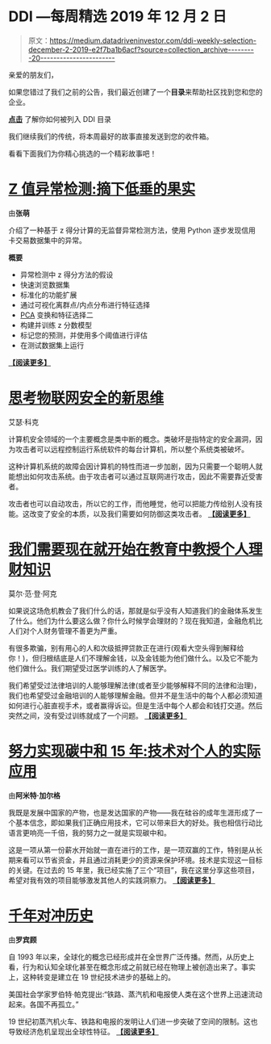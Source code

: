 # DDI —每周精选 2019 年 12 月 2 日

> 原文：<https://medium.datadriveninvestor.com/ddi-weekly-selection-december-2-2019-e2f7ba1b6acf?source=collection_archive---------20----------------------->

亲爱的朋友们，

如果您错过了我们之前的公告，我们最近创建了一个**目录**来帮助社区找到您和您的企业。

[**点击**](https://medium.com/datadriveninvestor/let-the-community-find-you-e1592c68af11) 了解你如何被列入 DDI 目录

我们继续我们的传统，将本周最好的故事直接发送到您的收件箱。

看看下面我们为你精心挑选的一个精彩故事吧！

# [Z 值异常检测:摘下低垂的果实](https://www.datadriveninvestor.com/2019/11/27/anomaly-detection-with-z-score-pick-the-low-hanging-fruits/)

由**张萌**

介绍了一种基于 z 得分计算的无监督异常检测方法，使用 Python 逐步发现信用卡交易数据集中的异常。

**概要**

*   异常检测中 z 得分方法的假设
*   快速浏览数据集
*   标准化的功能扩展
*   通过可视化离群点/内点分布进行特征选择
*   [PCA](https://www.datadriveninvestor.com/glossary/principal-component-analysis/) 变换和特征选择二
*   构建并训练 z 分数模型
*   标记您的预测，并使用多个阈值进行评估
*   在测试数据集上运行

[**【阅读更多】**](https://www.datadriveninvestor.com/2019/11/27/anomaly-detection-with-z-score-pick-the-low-hanging-fruits/)

# [思考物联网安全的新思维](https://www.datadriveninvestor.com/2019/11/28/a-new-mindset-to-think-about-security-for-iot/)

艾瑟·科克

计算机安全领域的一个主要概念是类中断的概念。类破坏是指特定的安全漏洞，因为攻击者可以远程控制运行系统软件的每台计算机，所以整个系统类被破坏。

这种计算机系统的故障会因计算机的特性而进一步加剧，因为只需要一个聪明人就能想出如何攻击系统。由于攻击者可以通过互联网进行攻击，因此不需要靠近受害者。

攻击者也可以自动攻击，所以它的工作，而他睡觉，他可以把能力传给别人没有技能。这改变了安全的本质，以及我们需要如何防御这类攻击者。 [**【阅读更多】**](https://www.datadriveninvestor.com/2019/11/28/a-new-mindset-to-think-about-security-for-iot/)

# [我们需要现在就开始在教育中教授个人理财知识](https://www.datadriveninvestor.com/2019/11/26/we-need-to-start-teaching-personal-finance-in-education-now/)

莫尔·范·登·阿克

如果说这场危机教会了我们什么的话，那就是似乎没有人知道我们的金融体系发生了什么。他们为什么要这么做？你什么时候学会理财的？现在我知道，金融危机比人们对个人财务管理不善更为严重。

有很多欺骗，别有用心的人和次级抵押贷款正在进行(观看大空头得到解释给你！)，但归根结底是人们不理解金钱，以及金钱能为他们做什么。以及它不能为他们做什么。我们期望受过医学训练的人了解医学。

我们希望受过法律培训的人能够理解法律(或者至少能够解释不同的法律和治理)，我们也希望受过金融培训的人能够理解金融。但并不是生活中的每个人都必须知道如何进行心脏直视手术，或者赢得诉讼。但是生活中每个人都会和钱打交道。然后突然之间，没有受过训练就成了一个问题。 [**【阅读更多】**](https://www.datadriveninvestor.com/2019/11/26/we-need-to-start-teaching-personal-finance-in-education-now/)

# [努力实现碳中和 15 年:技术对个人的实际应用](https://www.datadriveninvestor.com/2019/12/01/15-years-of-trying-to-be-carbon-neutral-practical-uses-of-technology-for-individuals/)

由**阿米特·加尔格**

我既是发展中国家的产物，也是发达国家的产物——我在硅谷的成年生涯形成了一个基本信念，即如果我们正确应用技术，它可以带来巨大的好处。我也相信行动比语言更响亮一千倍，我的努力之一就是实现碳中和。

这是一项从第一份薪水开始就一直在进行的工作，是一项双赢的工作，特别是从长期来看可以节省资金，并且通过消耗更少的资源来保护环境。技术是实现这一目标的关键。在过去的 15 年里，我已经实施了三个“项目”，我在这里分享这些项目，希望对我有效的项目能够激发其他人的实践洞察力。 [**【阅读更多】**](https://www.datadriveninvestor.com/2019/12/01/15-years-of-trying-to-be-carbon-neutral-practical-uses-of-technology-for-individuals/)

# [千年对冲历史](https://www.datadriveninvestor.com/2019/11/28/thousand-years-of-hedging-history-part-2/)

由**罗宾顾**

自 1993 年以来，全球化的概念已经形成并在全世界广泛传播。然而，从历史上看，行为和认知全球化甚至在概念形成之前就已经在物理上被创造出来了。事实上，这种转变是建立在 19 世纪技术进步的基础上的。

美国社会学家罗伯特·帕克提出:“铁路、蒸汽机和电报使人类在这个世界上迅速流动起来。各国不再孤立。”

19 世纪初蒸汽机火车、铁路和电报的发明让人们进一步突破了空间的限制。这也导致经济危机呈现出全球性特征。 [**【阅读更多】**](https://www.datadriveninvestor.com/2019/11/28/thousand-years-of-hedging-history-part-2/)